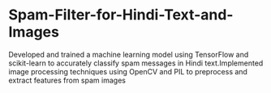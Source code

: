 # Spam-Filter-for-Hindi-Text-and-Images
Developed and trained a machine learning model using TensorFlow and scikit-learn to accurately classify spam messages in Hindi text.Implemented image processing techniques using OpenCV and PIL to preprocess and extract features from spam images
